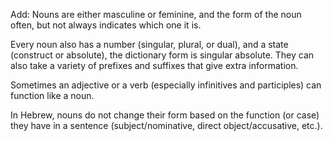 Add: Nouns are either masculine or feminine, and the form of the noun often, but not always indicates which one it is.

Every noun also has a number (singular, plural, or dual), and a state (construct or absolute), the dictionary form is singular absolute. They can also take a variety of prefixes and suffixes that give extra information.

Sometimes an adjective or a verb (especially infinitives and participles) can function like a noun.

In Hebrew, nouns do not change their form based on the function (or case) they have in a sentence (subject/nominative, direct object/accusative, etc.).